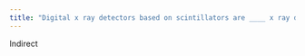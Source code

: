 ```yaml
---
title: "Digital x ray detectors based on scintillators are ____ x ray detectors?"
---
```

Indirect


